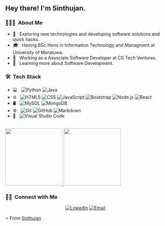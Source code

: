 

<h2> Hey there! I'm Sinthujan.</h2>

<h3> 👨🏻‍💻 &nbsp;About Me </h3>

- 🤔 &nbsp; Exploring new technologies and developing software solutions and quick hacks.
- 🎓 &nbsp; Having BSc Hons in Information Technology and Managment at University of Moratuwa.
- 💼 &nbsp; Working as a Associate Software Developer  at CS Tech Ventures.
- 🌱 &nbsp; Learning more about Software Development.


<h3> 🛠 &nbsp;Tech Stack</h3>

- 💻 &nbsp;
  ![Python](https://img.shields.io/badge/-Python-333333?style=flat&logo=python)
  ![Java](https://img.shields.io/badge/-Java-333333?style=flat&logo=Java&logoColor=007396)
- 🌐 &nbsp;
  ![HTML5](https://img.shields.io/badge/-HTML5-333333?style=flat&logo=HTML5)
  ![CSS](https://img.shields.io/badge/-CSS-333333?style=flat&logo=CSS3&logoColor=1572B6)
  ![JavaScript](https://img.shields.io/badge/-JavaScript-333333?style=flat&logo=javascript)
  ![Bootstrap](https://img.shields.io/badge/-Bootstrap-333333?style=flat&logo=bootstrap&logoColor=563D7C)
  ![Node.js](https://img.shields.io/badge/-Node.js-333333?style=flat&logo=node.js)
  ![React](https://img.shields.io/badge/-React-333333?style=flat&logo=react)
- 🛢 &nbsp;
  ![MySQL](https://img.shields.io/badge/-MySQL-333333?style=flat&logo=mysql)
  ![MongoDB](https://img.shields.io/badge/-MongoDB-333333?style=flat&logo=mongodb)
- ⚙️ &nbsp;
  ![Git](https://img.shields.io/badge/-Git-333333?style=flat&logo=git)
  ![GitHub](https://img.shields.io/badge/-GitHub-333333?style=flat&logo=github)
  ![Markdown](https://img.shields.io/badge/-Markdown-333333?style=flat&logo=markdown)
- 🔧 &nbsp;
  ![Visual Studio Code](https://img.shields.io/badge/-Visual%20Studio%20Code-333333?style=flat&logo=visual-studio-code&logoColor=007ACC)



<br/>

<a href="https://github.com/SinthujanSintha">
  <img height="180em" src="https://github-readme-stats.vercel.app/api?username=SinthujanSintha&theme=buefy&show_icons=true" />
  <img height="180em" src="https://github-readme-stats.vercel.app/api/top-langs/?username=SinthujanSintha&theme=buefy&layout=compact" />
</a>

<br/>

<h3> 🤝🏻 &nbsp;Connect with Me </h3>

<p align="center">
<a href="https://www.linkedin.com/in/sinthujan-punitharasa-556a14143/"><img alt="LinkedIn" src="https://img.shields.io/badge/LinkedIn-Sinthujan%20Punitharasa-blue?style=flat-square&logo=linkedin"></a>
<a href="sinthujanspp@gmail.com"><img alt="Email" src="https://img.shields.io/badge/Email-Sinthujanspp@gmail.com-blue?style=flat-square&logo=gmail"></a>
</p>

⭐️ From [Sinthujan](https://github.com/SinthujanSintha)
